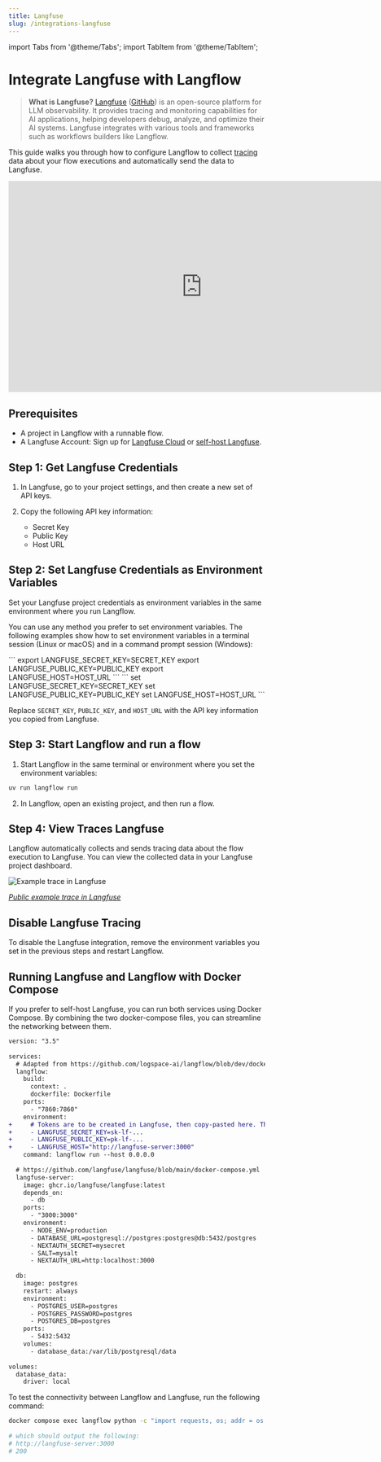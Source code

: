 ```yaml
---
title: Langfuse
slug: /integrations-langfuse
---
```


import Tabs from '@theme/Tabs';
import TabItem from '@theme/TabItem';

# Integrate Langfuse with Langflow

> **What is Langfuse?** 
> [Langfuse](https://langfuse.com) ([GitHub](https://github.com/langfuse/langfuse)) is an open-source platform for LLM observability. It provides tracing and monitoring capabilities for AI applications, helping developers debug, analyze, and optimize their AI systems. Langfuse integrates with various tools and frameworks such as workflows builders like Langflow.

This guide walks you through how to configure Langflow to collect [tracing](https://langfuse.com/docs/tracing) data about your flow executions and automatically send the data to Langfuse.

<iframe width="760" height="415" src="https://www.youtube.com/embed/SA9gGbzwNGU?si=eDKvdtvhb3fJCSbl" title="YouTube video player" frameborder="0" allow="accelerometer; autoplay; clipboard-write; encrypted-media; gyroscope; picture-in-picture; web-share" referrerpolicy="strict-origin-when-cross-origin" allowfullscreen></iframe>

## Prerequisites

- A project in Langflow with a runnable flow.
- A Langfuse Account: Sign up for [Langfuse Cloud](https://cloud.langfuse.com) or [self-host Langfuse](https://langfuse.com/self-hosting).

## Step 1: Get Langfuse Credentials

1. In Langfuse, go to your project settings, and then create a new set of API keys.

2. Copy the following API key information:

   - Secret Key
   - Public Key
   - Host URL

## Step 2: Set Langfuse Credentials as Environment Variables

Set your Langfuse project credentials as environment variables in the same environment where you run Langflow.

You can use any method you prefer to set environment variables.
The following examples show how to set environment variables in a terminal session (Linux or macOS) and in a command prompt session (Windows):

<Tabs>

<TabItem value="linux-macos" label="Linux or macOS" default>
```
export LANGFUSE_SECRET_KEY=SECRET_KEY
export LANGFUSE_PUBLIC_KEY=PUBLIC_KEY
export LANGFUSE_HOST=HOST_URL
```
</TabItem>

<TabItem value="windows" label="Windows" default>
```
set LANGFUSE_SECRET_KEY=SECRET_KEY
set LANGFUSE_PUBLIC_KEY=PUBLIC_KEY
set LANGFUSE_HOST=HOST_URL
```
</TabItem>

</Tabs>

Replace `SECRET_KEY`, `PUBLIC_KEY`, and `HOST_URL` with the API key information you copied from Langfuse.

## Step 3: Start Langflow and run a flow

1. Start Langflow in the same terminal or environment where you set the environment variables:

```bash
uv run langflow run
```

2. In Langflow, open an existing project, and then run a flow.

## Step 4: View Traces Langfuse

Langflow automatically collects and sends tracing data about the flow execution to Langfuse.
You can view the collected data in your Langfuse project dashboard.

![Example trace in Langfuse](https://langfuse.com//images/blog/langflow-langfuse/langflow-example-trace.png)

_[Public example trace in Langfuse](https://cloud.langfuse.com/project/cm0nywmaa005c3ol2msoisiho/traces/f016ae6d-4527-43f5-93ba-9d78388cd3d9?timestamp=2024-11-15T10%3A22%3A56.378Z&observation=c3680212-31f0-46e2-9310-add4352e4cc7)_

## Disable Langfuse Tracing

To disable the Langfuse integration, remove the environment variables you set in the previous steps and restart Langflow.

## Running Langfuse and Langflow with Docker Compose

If you prefer to self-host Langfuse, you can run both services using Docker Compose. By combining the two docker-compose files, you can streamline the networking between them.

```diff
version: "3.5"
 
services:
  # Adapted from https://github.com/logspace-ai/langflow/blob/dev/docker_example/docker-compose.yml
  langflow:
    build:
      context: .
      dockerfile: Dockerfile
    ports:
      - "7860:7860"
    environment:
+     # Tokens are to be created in Langfuse, then copy-pasted here. Then restart docker-compose.
+     - LANGFUSE_SECRET_KEY=sk-lf-...
+     - LANGFUSE_PUBLIC_KEY=pk-lf-...
+     - LANGFUSE_HOST="http://langfuse-server:3000"
    command: langflow run --host 0.0.0.0
 
  # https://github.com/langfuse/langfuse/blob/main/docker-compose.yml
  langfuse-server:
    image: ghcr.io/langfuse/langfuse:latest
    depends_on:
      - db
    ports:
      - "3000:3000"
    environment:
      - NODE_ENV=production
      - DATABASE_URL=postgresql://postgres:postgres@db:5432/postgres
      - NEXTAUTH_SECRET=mysecret
      - SALT=mysalt
      - NEXTAUTH_URL=http:localhost:3000
 
  db:
    image: postgres
    restart: always
    environment:
      - POSTGRES_USER=postgres
      - POSTGRES_PASSWORD=postgres
      - POSTGRES_DB=postgres
    ports:
      - 5432:5432
    volumes:
      - database_data:/var/lib/postgresql/data
 
volumes:
  database_data:
    driver: local
```

To test the connectivity between Langflow and Langfuse, run the following command:

```sh
docker compose exec langflow python -c "import requests, os; addr = os.environ.get('LANGFUSE_HOST'); print(addr); res = requests.get(addr, timeout=5); print(res.status_code)"
 
# which should output the following:
# http://langfuse-server:3000
# 200
```
